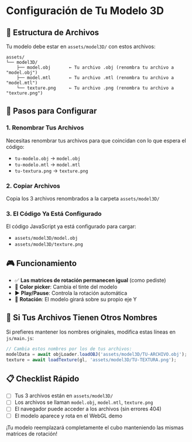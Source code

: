 # Configuración de Tu Modelo 3D

## 📁 Estructura de Archivos
Tu modelo debe estar en `assets/model3D/` con estos archivos:

```
assets/
└── model3D/
    ├── model.obj       ← Tu archivo .obj (renombra tu archivo a "model.obj")
    ├── model.mtl       ← Tu archivo .mtl (renombra tu archivo a "model.mtl") 
    └── texture.png     ← Tu archivo .png (renombra tu archivo a "texture.png")
```

## 🔧 Pasos para Configurar

### 1. Renombrar Tus Archivos
Necesitas renombrar tus archivos para que coincidan con lo que espera el código:

- `tu-modelo.obj` → `model.obj`
- `tu-modelo.mtl` → `model.mtl`
- `tu-textura.png` → `texture.png`

### 2. Copiar Archivos
Copia los 3 archivos renombrados a la carpeta `assets/model3D/`

### 3. El Código Ya Está Configurado
El código JavaScript ya está configurado para cargar:
- `assets/model3D/model.obj`
- `assets/model3D/texture.png`

## 🎮 Funcionamiento
- ✅ **Las matrices de rotación permanecen igual** (como pediste)
- 🎨 **Color picker**: Cambia el tinte del modelo
- ▶️ **Play/Pause**: Controla la rotación automática
- 🔄 **Rotación**: El modelo girará sobre su propio eje Y

## 🔧 Si Tus Archivos Tienen Otros Nombres

Si prefieres mantener los nombres originales, modifica estas líneas en `js/main.js`:

```javascript
// Cambia estos nombres por los de tus archivos:
modelData = await objLoader.loadOBJ('assets/model3D/TU-ARCHIVO.obj');
texture = await loadTexture(gl, 'assets/model3D/TU-TEXTURA.png');
```

## 📋 Checklist Rápido
- [ ] Tus 3 archivos están en `assets/model3D/`
- [ ] Los archivos se llaman `model.obj`, `model.mtl`, `texture.png`
- [ ] El navegador puede acceder a los archivos (sin errores 404)
- [ ] El modelo aparece y rota en el WebGL demo

¡Tu modelo reemplazará completamente el cubo manteniendo las mismas matrices de rotación!

